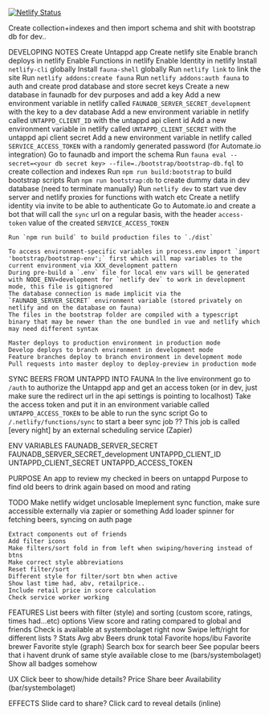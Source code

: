 [![Netlify Status](https://api.netlify.com/api/v1/badges/318809e3-f9af-4a74-b4da-0eb61adf325e/deploy-status)](https://app.netlify.com/sites/beerd/deploys)

Create collection+indexes and then import schema and shit with bootstrap db for dev..


DEVELOPING NOTES
    Create Untappd app
    Create netlify site
    Enable branch deploys in netlify
    Enable Functions in netlify
    Enable Identity in netlify
    Install `netlify-cli` globally
    Install `fauna-shell` globally
    Run `netlify link` to link the site
    Run `netlify addons:create fauna`
    Run `netlify addons:auth fauna` to auth and create prod database and store secret keys
    Create a new database in faunadb for dev purposes and add a key
    Add a new environment variable in netlify called `FAUNADB_SERVER_SECRET_development` with the key to a dev database
    Add a new environment variable in netlify called `UNTAPPD_CLIENT_ID` with the untappd api client id
    Add a new environment variable in netlify called `UNTAPPD_CLIENT_SECRET` with the untappd api client secret
    Add a new environment variable in netlify called `SERVICE_ACCESS_TOKEN` with a randomly generated password (for Automate.io integration)
    Go to faunadb and import the schema
    Run `fauna eval --secret=<your db secret key> --file=./bootstrap/bootstrap-db.fql` to create collection and indexes
    Run `npm run build:bootstrap` to build bootstrap scripts
    Run `npm run bootstrap:db` to create dummy data in dev database (need to terminate manually)
    Run `netlify dev` to start vue dev server and netlify proxies for functions with watch etc
    Create a netlify identity via invite to be able to authenticate
    Go to Automate.io and create a bot that will call the `sync` url on a regular basis, with the header `access-token` value of the created `SERVICE_ACCESS_TOKEN`

    Run `npm run build` to build production files to `./dist`

    To access environment-specific variables in process.env import `import 'bootstrap/bootstrap-env';` first which will map variables to the current environment via XXX_development pattern
    During pre-build a `.env` file for local env vars will be generated with NODE_ENV=development for `netlify dev` to work in development mode, this file is gitignored
    The database connection is made implicit via the `FAUNADB_SERVER_SECRET` environment variable (stored privately on netlify and on the database on fauna)
    The files in the bootstrap folder are compiled with a typescript binary that may be newer than the one bundled in vue and netlify which may need different syntax

    Master deploys to production environment in production mode
    Develop deploys to branch environment in development mode
    Feature branches deploy to branch environment in development mode
    Pull requests into master deploy to deploy-preview in production mode

SYNC BEERS FROM UNTAPPD INTO FAUNA
    In the live environment go to `/auth` to authorize the Untappd app and get an access token (or in dev, just make sure the redirect url in the api settings is pointing to localhost)
    Take the access token and put it in an environment variable called `UNTAPPD_ACCESS_TOKEN` to be able to run the sync script
    Go to `/.netlify/functions/sync` to start a beer sync job
    ?? This job is called [every night] by an external scheduling service (Zapier)

ENV VARIABLES
    FAUNADB_SERVER_SECRET
    FAUNADB_SERVER_SECRET_development
    UNTAPPD_CLIENT_ID
    UNTAPPD_CLIENT_SECRET
    UNTAPPD_ACCESS_TOKEN

PURPOSE
    An app to review my checked in beers on untappd
    Purpose to find old beers to drink again based on mood and rating

TODO
    Make netlify widget unclosable
    Imeplement sync function, make sure accessible externally via zapier or something
    Add loader spinner for fetching beers, syncing on auth page

    Extract components out of friends
    Add filter icons
    Make filters/sort fold in from left when swiping/hovering instead of btns
    Make correct style abbreviations
    Reset filter/sort
    Different style for filter/sort btn when active
    Show last time had, abv, retailprice..
    Include retail price in score calculation
    Check service worker working

FEATURES
    List beers with filter (style) and sorting (custom score, ratings, times had...etc) options
    View score and rating compared to global and friends
    Check is available at systembolaget right now
    Swipe left/right for different lists
        ?
    Stats
        Avg abv
        Beers drunk total
        Favorite hops/ibu
        Favorite brewer
        Favorite style (graph)
    Search box for search beer
    See popular beers that i havent drunk of same style available close to me (bars/systembolaget)
    Show all badges somehow

UX
    Click beer to show/hide details?
    Price
    Share beer
    Availability (bar/systembolaget)

EFFECTS
    Slide card to share?
    Click card to reveal details (inline)